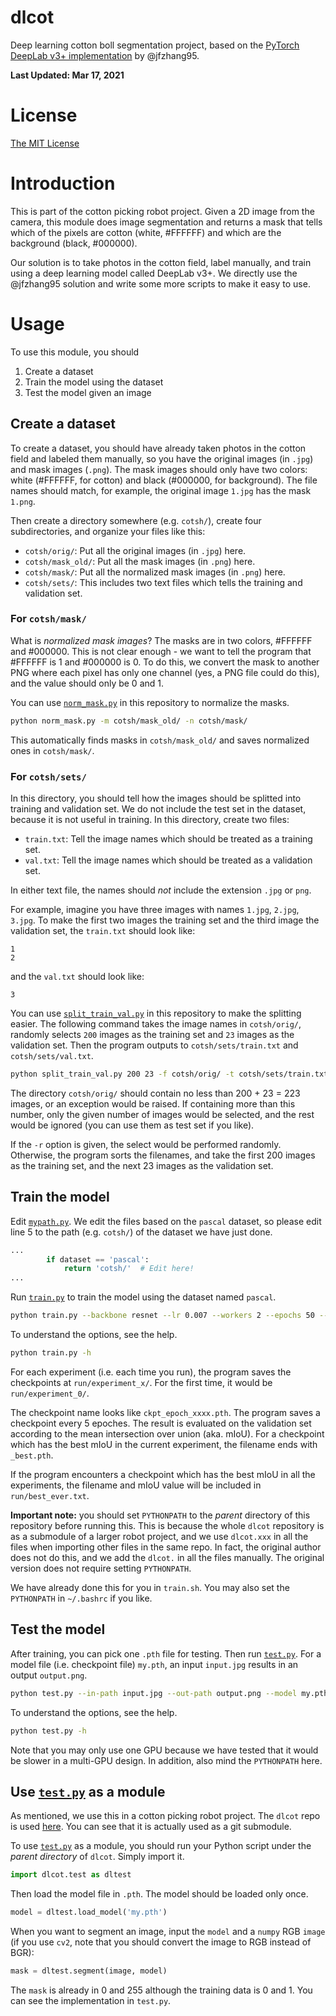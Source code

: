 # dlcot

Deep learning cotton boll segmentation project, based on the [PyTorch DeepLab v3+ implementation](https://github.com/jfzhang95/pytorch-deeplab-xception) by @jfzhang95.

**Last Updated: Mar 17, 2021**

# License

[The MIT License](LICENSE)

# Introduction

This is part of the cotton picking robot project. Given a 2D image from the camera, this module does image segmentation and returns a mask that tells which of the pixels are cotton (white, #FFFFFF) and which are the background (black, #000000).

Our solution is to take photos in the cotton field, label manually, and train using a deep learning model called DeepLab v3+. We directly use the @jfzhang95 solution and write some more scripts to make it easy to use.

# Usage

To use this module, you should
1. Create a dataset
2. Train the model using the dataset
3. Test the model given an image

## Create a dataset

To create a dataset, you should have already taken photos in the cotton field and labeled them manually, so you have the original images (in `.jpg`) and mask images (`.png`). The mask images should only have two colors: white (#FFFFFF, for cotton) and black (#000000, for background). The file names should match, for example, the original image `1.jpg` has the mask `1.png`.

Then create a directory somewhere (e.g. `cotsh/`), create four subdirectories, and organize your files like this:
- `cotsh/orig/`: Put all the original images (in `.jpg`) here.
- `cotsh/mask_old/`: Put all the mask images (in `.png`) here.
- `cotsh/mask/`: Put all the normalized mask images (in `.png`) here.
- `cotsh/sets/`: This includes two text files which tells the training and validation set.

### For `cotsh/mask/`

What is *normalized mask images*? The masks are in two colors, #FFFFFF and #000000. This is not clear enough - we want to tell the program that #FFFFFF is 1 and #000000 is 0. To do this, we convert the mask to another PNG where each pixel has only one channel (yes, a PNG file could do this), and the value should only be 0 and 1.

You can use [`norm_mask.py`](norm_mask.py) in this repository to normalize the masks.
```sh
python norm_mask.py -m cotsh/mask_old/ -n cotsh/mask/
```
This automatically finds masks in `cotsh/mask_old/` and saves normalized ones in `cotsh/mask/`.

### For `cotsh/sets/`

In this directory, you should tell how the images should be splitted into training and validation set. We do not include the test set in the dataset, because it is not useful in training. In this directory, create two files:
- `train.txt`: Tell the image names which should be treated as a training set.
- `val.txt`: Tell the image names which should be treated as a validation set.

In either text file, the names should *not* include the extension `.jpg` or `png`.

For example, imagine you have three images with names `1.jpg`, `2.jpg`, `3.jpg`. To make the first two images the training set and the third image the validation set, the `train.txt` should look like:
```
1
2
```
and the `val.txt` should look like:
```
3
```
You can use [`split_train_val.py`](split_train_val.py) in this repository to make the splitting easier. The following command takes the image names in `cotsh/orig/`, randomly selects `200` images as the training set and `23` images as the validation set. Then the program outputs to `cotsh/sets/train.txt` and `cotsh/sets/val.txt`.
```sh
python split_train_val.py 200 23 -f cotsh/orig/ -t cotsh/sets/train.txt -v cotsh/sets/val.txt -r
```
The directory `cotsh/orig/` should contain no less than 200 + 23 = 223 images, or an exception would be raised. If containing more than this number, only the given number of images would be selected, and the rest would be ignored (you can use them as test set if you like).

If the `-r` option is given, the select would be performed randomly. Otherwise, the program sorts the filenames, and take the first 200 images as the training set, and the next 23 images as the validation set.

## Train the model

Edit [`mypath.py`](mypath.py). We edit the files based on the `pascal` dataset, so please edit line 5 to the path (e.g. `cotsh/`) of the dataset we have just done.
```python
...
        if dataset == 'pascal':
            return 'cotsh/'  # Edit here!
...
```
Run [`train.py`](train.py) to train the model using the dataset named `pascal`.
```sh
python train.py --backbone resnet --lr 0.007 --workers 2 --epochs 50 --eval-interval 1 --dataset pascal --directory run/ --gpu-ids 0,1
```
To understand the options, see the help.
```sh
python train.py -h
```

For each experiment (i.e. each time you run), the program saves the checkpoints at `run/experiment_x/`. For the first time, it would be `run/experiment_0/`.

The checkpoint name looks like `ckpt_epoch_xxxx.pth`. The program saves a checkpoint every 5 epoches. The result is evaluated on the validation set according to the mean intersection over union (aka. mIoU). For a checkpoint which has the best mIoU in the current experiment, the filename ends with `_best.pth`.

If the program encounters a checkpoint which has the best mIoU in all the experiments, the filename and mIoU value will be included in `run/best_ever.txt`.

**Important note:** you should set `PYTHONPATH` to the *parent* directory of this repository before running this. This is because the whole `dlcot` repository is as a submodule of a larger robot project, and we use `dlcot.xxx` in all the files when importing other files in the same repo. In fact, the original author does not do this, and we add the `dlcot.` in all the files manually. The original version does not require setting `PYTHONPATH`.

We have already done this for you in `train.sh`. You may also set the `PYTHONPATH` in `~/.bashrc` if you like.

## Test the model

After training, you can pick one `.pth` file for testing. Then run [`test.py`](test.py). For a model file (i.e. checkpoint file) `my.pth`, an input `input.jpg` results in an output `output.png`.
```sh
python test.py --in-path input.jpg --out-path output.png --model my.pth --gpu 0
```
To understand the options, see the help.
```sh
python test.py -h
```
Note that you may only use one GPU because we have tested that it would be slower in a multi-GPU design. In addition, also mind the `PYTHONPATH` here.

## Use [`test.py`](test.py) as a module

As mentioned, we use this in a cotton picking robot project. The `dlcot` repo is used [here](https://github.com/houjiawei11/cotton_seg_ros/tree/master/cotton_srv/scripts). You can see that it is actually used as a git submodule.

To use [`test.py`](test.py) as a module, you should run your Python script under the *parent directory* of `dlcot`. Simply import it.
```python
import dlcot.test as dltest
```
Then load the model file in `.pth`. The model should be loaded only once.
```python
model = dltest.load_model('my.pth')
```
When you want to segment an image, input the `model` and a `numpy` RGB `image` (if you use `cv2`, note that you should convert the image to RGB instead of BGR):
```python
mask = dltest.segment(image, model)
```
The `mask` is already in 0 and 255 although the training data is 0 and 1. You can see the implementation in `test.py`.

